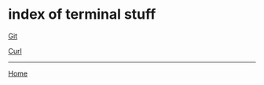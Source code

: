 # index of terminal stuff

[Git](https://ch3ck3rs.github.io/knowledge_base/terminal/Using-Git.html)

[Curl](https://ch3ck3rs.github.io/knowledge_base/terminal/curl.html)

---
[Home](https://ch3ck3rs.github.io/knowledge_base)
